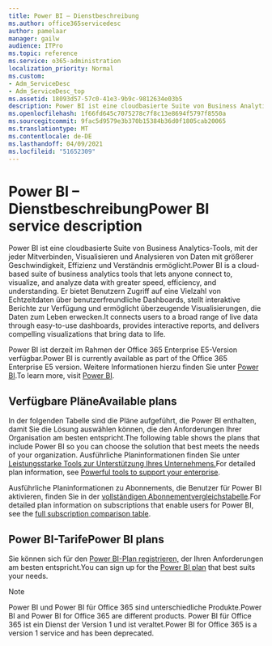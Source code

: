 ```yaml
---
title: Power BI – Dienstbeschreibung
ms.author: office365servicedesc
author: pamelaar
manager: gailw
audience: ITPro
ms.topic: reference
ms.service: o365-administration
localization_priority: Normal
ms.custom:
- Adm_ServiceDesc
- Adm_ServiceDesc_top
ms.assetid: 18093d57-57c0-41e3-9b9c-9812634e03b5
description: Power BI ist eine cloudbasierte Suite von Business Analytics-Tools, mit der jeder Mitverbinden, Visualisieren und Analysieren von Daten mit größerer Geschwindigkeit, Effizienz und Verständnis ermöglicht. Er bietet Benutzern Zugriff auf eine Vielzahl von Echtzeitdaten über benutzerfreundliche Dashboards, stellt interaktive Berichte zur Verfügung und ermöglicht überzeugende Visualisierungen, die Daten zum Leben erwecken.
ms.openlocfilehash: 1f66fd645c7075278c7f8c13e8694f5797f8550a
ms.sourcegitcommit: 9fac5d9579e3b370b15384b36d0f1805cab20065
ms.translationtype: MT
ms.contentlocale: de-DE
ms.lasthandoff: 04/09/2021
ms.locfileid: "51652309"
---
```

# <a name="power-bi-service-description"></a><span data-ttu-id="aaf2d-104">Power BI – Dienstbeschreibung</span><span class="sxs-lookup"><span data-stu-id="aaf2d-104">Power BI service description</span></span>

<span data-ttu-id="aaf2d-105">Power BI ist eine cloudbasierte Suite von Business Analytics-Tools, mit der jeder Mitverbinden, Visualisieren und Analysieren von Daten mit größerer Geschwindigkeit, Effizienz und Verständnis ermöglicht.</span><span class="sxs-lookup"><span data-stu-id="aaf2d-105">Power BI is a cloud-based suite of business analytics tools that lets anyone connect to, visualize, and analyze data with greater speed, efficiency, and understanding.</span></span> <span data-ttu-id="aaf2d-106">Er bietet Benutzern Zugriff auf eine Vielzahl von Echtzeitdaten über benutzerfreundliche Dashboards, stellt interaktive Berichte zur Verfügung und ermöglicht überzeugende Visualisierungen, die Daten zum Leben erwecken.</span><span class="sxs-lookup"><span data-stu-id="aaf2d-106">It connects users to a broad range of live data through easy-to-use dashboards, provides interactive reports, and delivers compelling visualizations that bring data to life.</span></span>

<span data-ttu-id="aaf2d-107">Power BI ist derzeit im Rahmen der Office 365 Enterprise E5-Version verfügbar.</span><span class="sxs-lookup"><span data-stu-id="aaf2d-107">Power BI is currently available as part of the Office 365 Enterprise E5 version.</span></span> <span data-ttu-id="aaf2d-108">Weitere Informationen hierzu finden Sie unter [Power BI](https://powerbi.microsoft.com/).</span><span class="sxs-lookup"><span data-stu-id="aaf2d-108">To learn more, visit [Power BI](https://powerbi.microsoft.com/).</span></span>

## <a name="available-plans"></a><span data-ttu-id="aaf2d-109">Verfügbare Pläne</span><span class="sxs-lookup"><span data-stu-id="aaf2d-109">Available plans</span></span>

<span data-ttu-id="aaf2d-110">In der folgenden Tabelle sind die Pläne aufgeführt, die Power BI enthalten, damit Sie die Lösung auswählen können, die den Anforderungen Ihrer Organisation am besten entspricht.</span><span class="sxs-lookup"><span data-stu-id="aaf2d-110">The following table shows the plans that include Power BI so you can choose the solution that best meets the needs of your organization.</span></span> <span data-ttu-id="aaf2d-111">Ausführliche Planinformationen finden Sie unter [Leistungsstarke Tools zur Unterstützung Ihres Unternehmens.](https://www.microsoft.com/microsoft-365/enterprise/compare-office-365-plans)</span><span class="sxs-lookup"><span data-stu-id="aaf2d-111">For detailed plan information, see [Powerful tools to support your enterprise](https://www.microsoft.com/microsoft-365/enterprise/compare-office-365-plans).</span></span>

<span data-ttu-id="aaf2d-112">Ausführliche Planinformationen zu Abonnements, die Benutzer für Power BI aktivieren, finden Sie in der [vollständigen Abonnementvergleichstabelle](https://go.microsoft.com/fwlink/?linkid=2139145).</span><span class="sxs-lookup"><span data-stu-id="aaf2d-112">For detailed plan information on subscriptions that enable users for Power BI, see the [full subscription comparison table](https://go.microsoft.com/fwlink/?linkid=2139145).</span></span>
 
## <a name="power-bi-plans"></a><span data-ttu-id="aaf2d-113">Power BI-Tarife</span><span class="sxs-lookup"><span data-stu-id="aaf2d-113">Power BI plans</span></span>

<span data-ttu-id="aaf2d-114">Sie können sich für den [Power BI-Plan registrieren,](https://go.microsoft.com/fwlink/?LinkID=786854) der Ihren Anforderungen am besten entspricht.</span><span class="sxs-lookup"><span data-stu-id="aaf2d-114">You can sign up for the [Power BI plan](https://go.microsoft.com/fwlink/?LinkID=786854) that best suits your needs.</span></span> 
  
> [!NOTE]
> <span data-ttu-id="aaf2d-115">Power BI und Power BI für Office 365 sind unterschiedliche Produkte.</span><span class="sxs-lookup"><span data-stu-id="aaf2d-115">Power BI and Power BI for Office 365 are different products.</span></span> <span data-ttu-id="aaf2d-116">Power BI für Office 365 ist ein Dienst der Version 1 und ist veraltet.</span><span class="sxs-lookup"><span data-stu-id="aaf2d-116">Power BI for Office 365 is a version 1 service and has been deprecated.</span></span> 
  